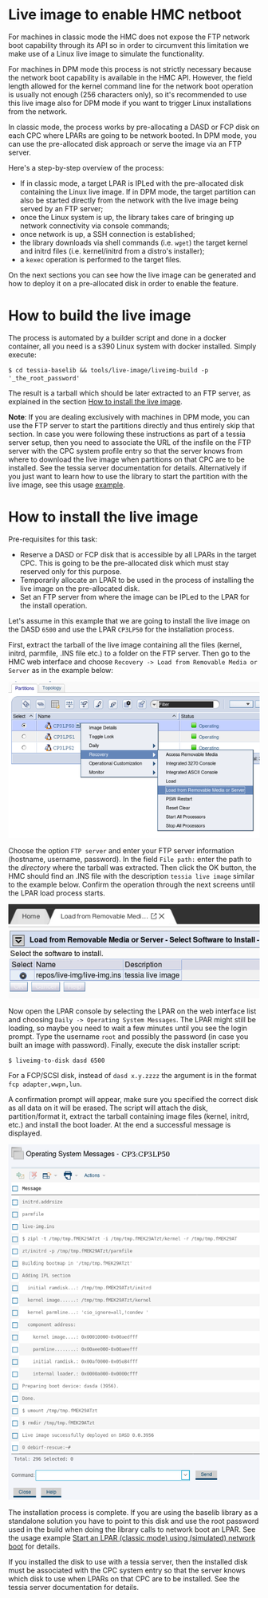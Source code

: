 <!--
Copyright 2017 IBM Corp.

Licensed under the Apache License, Version 2.0 (the "License");
you may not use this file except in compliance with the License.
You may obtain a copy of the License at

   http://www.apache.org/licenses/LICENSE-2.0

Unless required by applicable law or agreed to in writing, software
distributed under the License is distributed on an "AS IS" BASIS,
WITHOUT WARRANTIES OR CONDITIONS OF ANY KIND, either express or implied.
See the License for the specific language governing permissions and
limitations under the License.
-->
# Live image to enable HMC netboot

For machines in classic mode the HMC does not expose the FTP network boot capability through its API so in order to
circumvent this limitation we make use of a Linux live image to simulate the functionality.

For machines in DPM mode this process is not strictly necessary because the network boot capability is available in the HMC API.
However, the field length allowed for the kernel command line for the network boot operation is usually not enough (256 characters only),
so it's recommended to use this live image also for DPM mode if you want to trigger Linux installations from the network.

In classic mode, the process works by pre-allocating a DASD or FCP disk on each CPC where LPARs are going to be network booted.
In DPM mode, you can use the pre-allocated disk approach or serve the image via an FTP server.

Here's a step-by-step overview of the process:

- If in classic mode, a target LPAR is IPLed with the pre-allocated disk containing the Linux live image. If in DPM mode, the target partition
can also be started directly from the network with the live image being served by an FTP server;
- once the Linux system is up, the library takes care of bringing up network connectivity via console commands;
- once network is up, a SSH connection is established;
- the library downloads via shell commands (i.e. `wget`) the target kernel and initrd files (i.e. kernel/initrd from a distro's installer);
- a `kexec` operation is performed to the target files.

On the next sections you can see how the live image can be generated and how to deploy it on a pre-allocated disk
in order to enable the feature.

# How to build the live image

The process is automated by a builder script and done in a docker container, all you need is a s390 Linux system with docker installed.
Simply execute:

```
$ cd tessia-baselib && tools/live-image/liveimg-build -p '_the_root_password'
```

The result is a tarball which should be later extracted to an FTP server, as explained in the section [How to install the live image](#how-to-install-the-live-image).

**Note**: If you are dealing exclusively with machines in DPM mode, you can use the FTP server to start the partitions directly and thus entirely skip that section.
In case you were following these instructions as part of a tessia server setup, then you need to associate the URL of the insfile on the FTP server with the CPC system
profile entry so that the server knows from where to download the live image when partitions on that CPC are to be installed. See the tessia server documentation for details.
Alternatively if you just want to learn how to use the library to start the partition with the live image, see this usage
[example](hypervisor_hmc.md#start-a-partition-dpm-mode-using-simulated-network-boot-live-image).

# How to install the live image

Pre-requisites for this task:

- Reserve a DASD or FCP disk that is accessible by all LPARs in the target CPC. This is going to be the pre-allocated disk which must stay reserved only for this purpose.
- Temporarily allocate an LPAR to be used in the process of installing the live image on the pre-allocated disk.
- Set an FTP server from where the image can be IPLed to the LPAR for the install operation.

Let's assume in this example that we are going to install the live image on the DASD `6500` and use the LPAR `CP3LP50` for the installation process.

First, extract the tarball of the live image containing all the files (kernel, initrd, parmfile, .INS file etc.) to a folder on the FTP server.
Then go to the HMC web interface and choose `Recovery -> Load from Removable Media or Server` as in the example below:

![FTP load screen](../img/hmc_load_menu.png)

Choose the option `FTP server` and enter your FTP server information (hostname, username, password).
In the field `File path:` enter the path to the *directory* where the tarball was extracted.
Then click the OK button, the HMC should find an .INS file with the description `tessia live image` similar to the example below.
Confirm the operation through the next screens until the LPAR load process starts.

![HMC INS file screen](../img/hmc_ins_file.png)

Now open the LPAR console by selecting the LPAR on the web interface list and choosing `Daily -> Operating System Messages`.
The LPAR might still be loading, so maybe you need to wait a few minutes until you see the login prompt.
Type the username `root` and possibly the password (in case you built an image with password).
Finally, execute the disk installer script:

```
$ liveimg-to-disk dasd 6500
```

For a FCP/SCSI disk, instead of `dasd x.y.zzzz` the argument is in the format `fcp adapter,wwpn,lun`.

A confirmation prompt will appear, make sure you specified the correct disk as all data on it will be erased.
The script will attach the disk, partition/format it, extract the tarball containing image files (kernel, initrd, etc.) and install the boot loader.
At the end a successful message is displayed.

![HMC console success installation screen](../img/hmc_console_success.png)

The installation process is complete. If you are using the baselib library as a standalone solution you have to point to this disk and use the root password used in the build
when doing the library calls to network boot an LPAR.
See the usage example [Start an LPAR (classic mode) using (simulated) network boot](hypervisor_hmc.md#start-an-lpar-classic-mode-using-simulated-network-boot) for details.

If you installed the disk to use with a tessia server, then the installed disk must be associated with the CPC system entry so that the server knows which
disk to use when LPARs on that CPC are to be installed. See the tessia server documentation for details.
